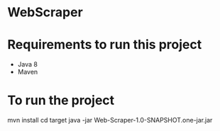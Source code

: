 # WebScraper


# Requirements to run this project
- Java 8
- Maven

# To run the project
mvn install
cd target
java -jar Web-Scraper-1.0-SNAPSHOT.one-jar.jar
